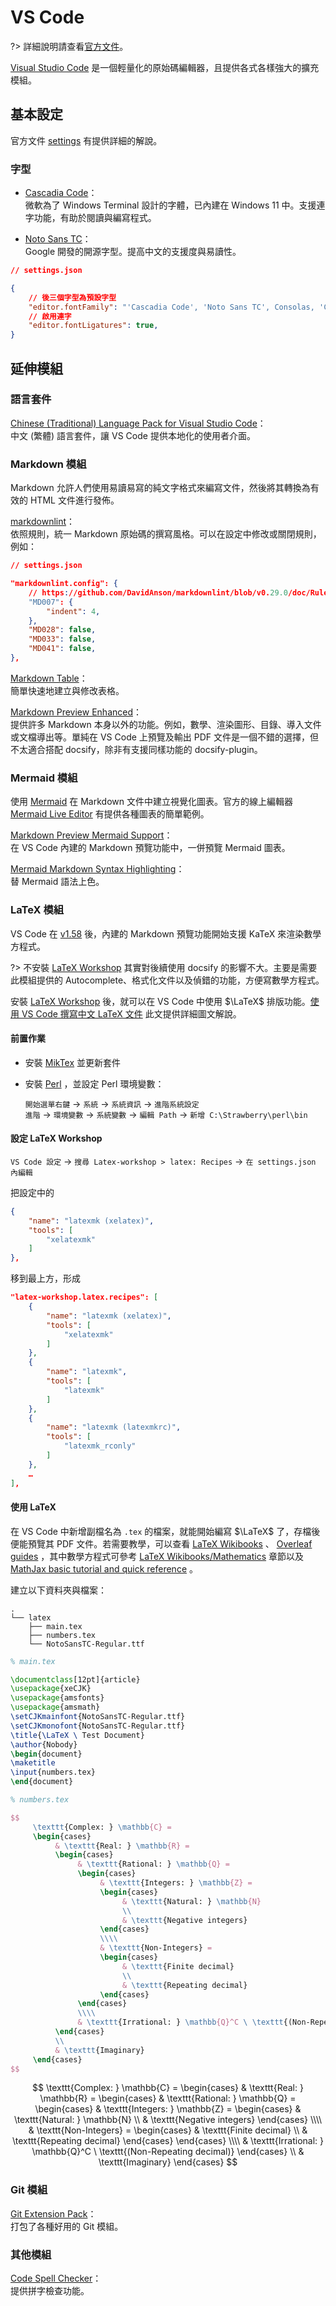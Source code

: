 # VS Code

?> 詳細說明請查看[官方文件][]。

[Visual Studio Code][] 是一個輕量化的原始碼編輯器，且提供各式各樣強大的擴充模組。

[Visual Studio Code]: https://code.visualstudio.com/
[官方文件]:            https://code.visualstudio.com/docs

## 基本設定

官方文件 [settings][] 有提供詳細的解說。

[settings]: https://code.visualstudio.com/docs/getstarted/settings

### 字型

- [Cascadia Code][]：  
    微軟為了 Windows Terminal 設計的字體，已內建在 Windows 11 中。支援連字功能，有助於閱讀與編寫程式。

- [Noto Sans TC][]：  
    Google 開發的開源字型。提高中文的支援度與易讀性。

[Cascadia Code]: https://github.com/microsoft/cascadia-code
[Noto Sans TC]:  https://fonts.google.com/noto/specimen/Noto+Sans+TC

```json
// settings.json

{
    // 後三個字型為預設字型
    "editor.fontFamily": "'Cascadia Code', 'Noto Sans TC', Consolas, 'Courier New', monospace",
    // 啟用連字
    "editor.fontLigatures": true,
}
```

## 延伸模組

### 語言套件

[Chinese (Traditional) Language Pack for Visual Studio Code][]：  
中文 (繁體) 語言套件，讓 VS Code 提供本地化的使用者介面。

[Chinese (Traditional) Language Pack for Visual Studio Code]: https://marketplace.visualstudio.com/items?itemName=MS-CEINTL.vscode-language-pack-zh-hant

### Markdown 模組

Markdown 允許人們使用易讀易寫的純文字格式來編寫文件，然後將其轉換為有效的 HTML 文件進行發佈。

[markdownlint][]：  
依照規則，統一 Markdown 原始碼的撰寫風格。可以在設定中修改或關閉規則，例如：

```json
// settings.json

"markdownlint.config": {
    // https://github.com/DavidAnson/markdownlint/blob/v0.29.0/doc/Rules.md
    "MD007": {
        "indent": 4,
    },
    "MD028": false,
    "MD033": false,
    "MD041": false,
},
```

[Markdown Table][]：  
簡單快速地建立與修改表格。

[Markdown Preview Enhanced][]：  
提供許多 Markdown 本身以外的功能。例如，數學、渲染圖形、目錄、導入文件或文檔導出等。單純在 VS Code 上預覽及輸出 PDF 文件是一個不錯的選擇，但不太適合搭配 docsify，除非有支援同樣功能的 docsify-plugin。

[markdownlint]: https://marketplace.visualstudio.com/items?itemName=DavidAnson.vscode-markdownlint
[Markdown Table]: https://marketplace.visualstudio.com/items?itemName=TakumiI.markdowntable
[Markdown Preview Enhanced]: https://marketplace.visualstudio.com/items?itemName=shd101wyy.markdown-preview-enhanced

### Mermaid 模組

使用 [Mermaid][] 在 Markdown 文件中建立視覺化圖表。官方的線上編輯器 [Mermaid Live Editor][] 有提供各種圖表的簡單範例。

[Markdown Preview Mermaid Support][]：  
在 VS Code 內建的 Markdown 預覽功能中，一併預覽 Mermaid 圖表。

[Mermaid Markdown Syntax Highlighting][]：  
替 Mermaid 語法上色。

[Mermaid]:             http://mermaid.js.org/intro/
[Mermaid Live Editor]: https://mermaid.live/

[Markdown Preview Mermaid Support]:     https://marketplace.visualstudio.com/items?itemName=bierner.markdown-mermaid
[Mermaid Markdown Syntax Highlighting]: https://marketplace.visualstudio.com/items?itemName=bpruitt-goddard.mermaid-markdown-syntax-highlighting

### LaTeX 模組

VS Code 在 [v1.58][] 後，內建的 Markdown 預覽功能開始支援 KaTeX 來渲染數學方程式。

[v1.58]: https://github.com/microsoft/vscode-docs/blob/vnext/release-notes/v1_58.md#math-formula-rendering-in-the-markdown-preview

?> 不安裝 [LaTeX Workshop][] 其實對後續使用 docsify 的影響不大。主要是需要此模組提供的 Autocomplete、格式化文件以及偵錯的功能，方便寫數學方程式。

安裝 [LaTeX Workshop][] 後，就可以在 VS Code 中使用 $\LaTeX$ 排版功能。[使用 VS Code 撰寫中文 LaTeX 文件][] 此文提供詳細圖文解說。

[LaTeX Workshop]: https://marketplace.visualstudio.com/items?itemName=James-Yu.latex-workshop
[使用 VS Code 撰寫中文 LaTeX 文件]: https://kaibaoom.tw/posts/notes/vscode-latex/

#### 前置作業

- 安裝 [MikTex][] 並更新套件
- 安裝 [Perl][] ，並設定 Perl 環境變數：

    `開始選單右鍵` → `系統` → `系統資訊` → `進階系統設定`  
    `進階` → `環境變數` → `系統變數` → `編輯 Path` → `新增 C:\Strawberry\perl\bin`

[MikTex]: https://miktex.org/download
[Perl]: https://strawberryperl.com/

#### 設定 LaTeX Workshop

`VS Code 設定` → `搜尋 Latex-workshop > latex: Recipes` → `在 settings.json 內編輯`

把設定中的

```json
{
    "name": "latexmk (xelatex)",
    "tools": [
        "xelatexmk"
    ]
},
```

移到最上方，形成

```json
"latex-workshop.latex.recipes": [
    {
        "name": "latexmk (xelatex)",
        "tools": [
            "xelatexmk"
        ]
    },
    {
        "name": "latexmk",
        "tools": [
            "latexmk"
        ]
    },
    {
        "name": "latexmk (latexmkrc)",
        "tools": [
            "latexmk_rconly"
        ]
    },
    …
],
```

#### 使用 LaTeX

在 VS Code 中新增副檔名為 `.tex` 的檔案，就能開始編寫 $\LaTeX$ 了，存檔後便能預覽其 PDF 文件。若需要教學，可以查看 [LaTeX Wikibooks][] 、 [Overleaf guides][] ，其中數學方程式可參考 [LaTeX Wikibooks/Mathematics][] 章節以及 [MathJax basic tutorial and quick reference][] 。

[LaTeX Wikibooks]: https://en.wikibooks.org/wiki/LaTeX
[Overleaf guides]: https://www.overleaf.com/learn
[MathJax basic tutorial and quick reference]: https://math.meta.stackexchange.com/questions/5020/mathjax-basic-tutorial-and-quick-reference
[LaTeX Wikibooks/Mathematics]: https://en.wikibooks.org/wiki/LaTeX/Mathematics

建立以下資料夾與檔案：

```text
.
└── latex
    ├── main.tex
    ├── numbers.tex
    └── NotoSansTC-Regular.ttf
```

<!-- tabs:start -->

<!-- tab:main.tex -->

```latex
% main.tex

\documentclass[12pt]{article}
\usepackage{xeCJK}
\usepackage{amsfonts}
\usepackage{amsmath}
\setCJKmainfont{NotoSansTC-Regular.ttf}
\setCJKmonofont{NotoSansTC-Regular.ttf}
\title{\LaTeX \ Test Document}
\author{Nobody}
\begin{document}
\maketitle
\input{numbers.tex}
\end{document}
```

<!-- tab:numbers.tex -->

```latex
% numbers.tex

$$
     \texttt{Complex: } \mathbb{C} =
     \begin{cases}
          & \texttt{Real: } \mathbb{R} =
          \begin{cases}
               & \texttt{Rational: } \mathbb{Q} =
               \begin{cases}
                    & \texttt{Integers: } \mathbb{Z} =
                    \begin{cases}
                         & \texttt{Natural: } \mathbb{N}
                         \\
                         & \texttt{Negative integers}
                    \end{cases}
                    \\\\
                    & \texttt{Non-Integers} =
                    \begin{cases}
                         & \texttt{Finite decimal}
                         \\
                         & \texttt{Repeating decimal}
                    \end{cases}
               \end{cases}
               \\\\
               & \texttt{Irrational: } \mathbb{Q}^C \ \texttt{(Non-Repeating decimal)}
          \end{cases}
          \\
          & \texttt{Imaginary}
     \end{cases}
$$
```

<!-- tab:預覽 -->

$$
     \texttt{Complex: } \mathbb{C} =
     \begin{cases}
          & \texttt{Real: } \mathbb{R} =
          \begin{cases}
               & \texttt{Rational: } \mathbb{Q} =
               \begin{cases}
                    & \texttt{Integers: } \mathbb{Z} =
                    \begin{cases}
                         & \texttt{Natural: } \mathbb{N}
                         \\
                         & \texttt{Negative integers}
                    \end{cases}
                    \\\\
                    & \texttt{Non-Integers} =
                    \begin{cases}
                         & \texttt{Finite decimal}
                         \\
                         & \texttt{Repeating decimal}
                    \end{cases}
               \end{cases}
               \\\\
               & \texttt{Irrational: } \mathbb{Q}^C \ \texttt{(Non-Repeating decimal)}
          \end{cases}
          \\
          & \texttt{Imaginary}
     \end{cases}
$$

<!-- tabs:end -->

### Git 模組

[Git Extension Pack][]：  
打包了各種好用的 Git 模組。

[Git Extension Pack]: https://marketplace.visualstudio.com/items?itemName=donjayamanne.git-extension-pack

### 其他模組

[Code Spell Checker][]：  
提供拼字檢查功能。

[Code Spell Checker]: https://marketplace.visualstudio.com/items?itemName=streetsidesoftware.code-spell-checker
